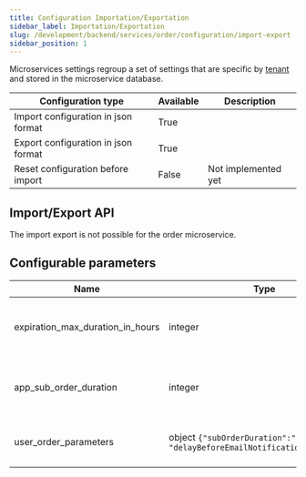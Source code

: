 ```yaml
---
title: Configuration Importation/Exportation
sidebar_label: Importation/Exportation
slug: /development/backend/services/order/configuration/import-export
sidebar_position: 1
---
```



Microservices settings regroup a set of settings that are specific by [tenant](../../../concepts/03-multitenant.md)
and stored in the microservice database.

| Configuration type | Available | Description |
| ------------------ | --------- | ----------- |
| Import configuration in json format | True | |
| Export configuration in json format | True | |
| Reset configuration before import | False | Not implemented yet |

## Import/Export API

The import export is not possible for the order microservice.

## Configurable parameters

| Name                             | Type                                                                       | Default value                                              | Description                                          |
| -------------------------------- | -------------------------------------------------------------------------- | ---------------------------------------------------------- | ---------------------------------------------------- |
| expiration_max_duration_in_hours | integer                                                                    | 168 (7 jours)                                              | Order expiration duration maximal (in hours)         |
| app_sub_order_duration           | integer                                                                    | 2                                                          | Sub order duration for applicative orders (in hours) |
| user_order_parameters            | object `{"subOrderDuration":"integer",` `"delayBeforeEmailNotification":"integer"}` | `{"subOrderDuration":"240",` `"delayBeforeEmailNotification":"72"}` | Parameters for User order (in hours)                 | 

